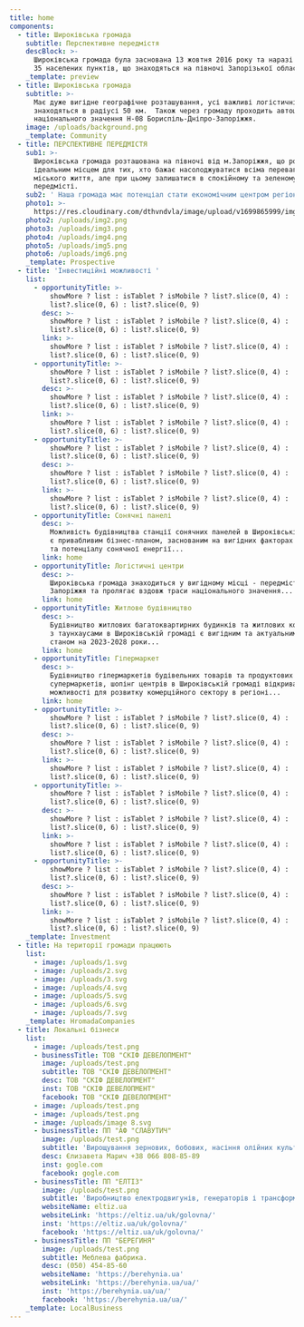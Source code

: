 ```yaml
---
title: home
components:
  - title: Широківська громада
    subtitle: Перспективне передмістя
    descBlock: >-
      Широківська громада була заснована 13 жовтня 2016 року та наразі об’єднує
      35 населених пунктів, що знаходяться на півночі Запорізької області
    _template: preview
  - title: Широківська громада
    subtitle: >-
      Має дуже вигідне географічне розташування, усі важливі логістичні об’єкти
      знаходяться в радіусі 50 км.  Також через громаду проходить автошлях
      національного значення Н-08 Бориспіль-Дніпро-Запоріжжя.
    image: /uploads/background.png
    _template: Community
  - title: ПЕРСПЕКТИВНЕ ПЕРЕДМІСТЯ
    sub1: >-
      Широківська громада розташована на півночі від м.Запоріжжя, що робить її
      ідеальним місцем для тих, хто бажає насолоджуватися всіма перевагами
      міського життя, але при цьому залишатися в спокійному та зеленому
      передмісті.
    sub2: ' Наша громада має потенціал стати економічним центром регіону завдяки сприятливим умовам для підприємництва, доступній робочій силі та підтримці малого і середнього бізнесу зі сторони місцевої влади.'
    photo1: >-
      https://res.cloudinary.com/dthvndvla/image/upload/v1699865999/img_u6zthl.jpg
    photo2: /uploads/img2.png
    photo3: /uploads/img3.png
    photo4: /uploads/img4.png
    photo5: /uploads/img5.png
    photo6: /uploads/img6.png
    _template: Prospective
  - title: 'Інвестиційні можливості '
    list:
      - opportunityTitle: >-
          showMore ? list : isTablet ? isMobile ? list?.slice(0, 4) :
          list?.slice(0, 6) : list?.slice(0, 9)
        desc: >-
          showMore ? list : isTablet ? isMobile ? list?.slice(0, 4) :
          list?.slice(0, 6) : list?.slice(0, 9)
        link: >-
          showMore ? list : isTablet ? isMobile ? list?.slice(0, 4) :
          list?.slice(0, 6) : list?.slice(0, 9)
      - opportunityTitle: >-
          showMore ? list : isTablet ? isMobile ? list?.slice(0, 4) :
          list?.slice(0, 6) : list?.slice(0, 9)
        desc: >-
          showMore ? list : isTablet ? isMobile ? list?.slice(0, 4) :
          list?.slice(0, 6) : list?.slice(0, 9)
        link: >-
          showMore ? list : isTablet ? isMobile ? list?.slice(0, 4) :
          list?.slice(0, 6) : list?.slice(0, 9)
      - opportunityTitle: >-
          showMore ? list : isTablet ? isMobile ? list?.slice(0, 4) :
          list?.slice(0, 6) : list?.slice(0, 9)
        desc: >-
          showMore ? list : isTablet ? isMobile ? list?.slice(0, 4) :
          list?.slice(0, 6) : list?.slice(0, 9)
        link: >-
          showMore ? list : isTablet ? isMobile ? list?.slice(0, 4) :
          list?.slice(0, 6) : list?.slice(0, 9)
      - opportunityTitle: Сонячні панелі
        desc: >-
          Можливість будівництва станції сонячних панелей в Широківській громаді
          є привабливим бізнес-планом, заснованим на вигідних факторах клімату
          та потенціалу сонячної енергії...
        link: home
      - opportunityTitle: Логістичні центри
        desc: >-
          Широківська громада знаходиться у вигідному місці - передмісті
          Запоріжжя та пролягає вздовж траси національного значення...
        link: home
      - opportunityTitle: Житлове будівництво
        desc: >-
          Будівництво житлових багатоквартирних будинків та житлових комплексів
          з таунхаусами в Широківській громаді є вигідним та актуальним проєктом
          станом на 2023-2028 роки...
        link: home
      - opportunityTitle: Гіпермаркет
        desc: >-
          Будівництво гіпермаркетів будівельних товарів та продуктових
          супермаркетів, шопінг центрів в Широківській громаді відкриває широкі
          можливості для розвитку комерційного сектору в регіоні...
        link: home
      - opportunityTitle: >-
          showMore ? list : isTablet ? isMobile ? list?.slice(0, 4) :
          list?.slice(0, 6) : list?.slice(0, 9)
        desc: >-
          showMore ? list : isTablet ? isMobile ? list?.slice(0, 4) :
          list?.slice(0, 6) : list?.slice(0, 9)
        link: >-
          showMore ? list : isTablet ? isMobile ? list?.slice(0, 4) :
          list?.slice(0, 6) : list?.slice(0, 9)
      - opportunityTitle: >-
          showMore ? list : isTablet ? isMobile ? list?.slice(0, 4) :
          list?.slice(0, 6) : list?.slice(0, 9)
        desc: >-
          showMore ? list : isTablet ? isMobile ? list?.slice(0, 4) :
          list?.slice(0, 6) : list?.slice(0, 9)
        link: >-
          showMore ? list : isTablet ? isMobile ? list?.slice(0, 4) :
          list?.slice(0, 6) : list?.slice(0, 9)
      - opportunityTitle: >-
          showMore ? list : isTablet ? isMobile ? list?.slice(0, 4) :
          list?.slice(0, 6) : list?.slice(0, 9)
        desc: >-
          showMore ? list : isTablet ? isMobile ? list?.slice(0, 4) :
          list?.slice(0, 6) : list?.slice(0, 9)
        link: >-
          showMore ? list : isTablet ? isMobile ? list?.slice(0, 4) :
          list?.slice(0, 6) : list?.slice(0, 9)
    _template: Investment
  - title: На території громади працюють
    list:
      - image: /uploads/1.svg
      - image: /uploads/2.svg
      - image: /uploads/3.svg
      - image: /uploads/4.svg
      - image: /uploads/5.svg
      - image: /uploads/6.svg
      - image: /uploads/7.svg
    _template: HromadaCompanies
  - title: Локальні бізнеси
    list:
      - image: /uploads/test.png
      - businessTitle: ТОВ "СКІФ ДЕВЕЛОПМЕНТ"
        image: /uploads/test.png
        subtitle: ТОВ "СКІФ ДЕВЕЛОПМЕНТ"
        desc: ТОВ "СКІФ ДЕВЕЛОПМЕНТ"
        inst: ТОВ "СКІФ ДЕВЕЛОПМЕНТ"
        facebook: ТОВ "СКІФ ДЕВЕЛОПМЕНТ"
      - image: /uploads/test.png
      - image: /uploads/test.png
      - image: /uploads/image 8.svg
      - businessTitle: ПП "АФ "СЛАВУТИЧ"
        image: /uploads/test.png
        subtitle: 'Вирощування зернових, бобових, насіння олійних культур.'
        desc: Єлизавета Марич +38 066 808-85-89
        inst: gogle.com
        facebook: gogle.com
      - businessTitle: ПП "ЕЛТІЗ"
        image: /uploads/test.png
        subtitle: 'Виробництво електродвигунів, генераторів і трансформаторів.'
        websiteName: eltiz.ua
        websiteLink: 'https://eltiz.ua/uk/golovna/'
        inst: 'https://eltiz.ua/uk/golovna/'
        facebook: 'https://eltiz.ua/uk/golovna/'
      - businessTitle: ПП "БЕРЕГИНЯ"
        image: /uploads/test.png
        subtitle: Меблева фабрика.
        desc: (050) 454-85-60
        websiteName: 'https://berehynia.ua'
        websiteLink: 'https://berehynia.ua/ua/'
        inst: 'https://berehynia.ua/ua/'
        facebook: 'https://berehynia.ua/ua/'
    _template: LocalBusiness
---
```






















